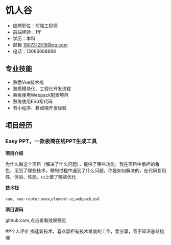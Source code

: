 # 饥人谷
- 应聘职位：前端工程师
- 前端经验：1年
- 学历：本科
- 邮箱 1907312518@qq.com
- 电话：13066668888

## 专业技能
- 熟悉Vue技术栈
- 熟悉模块化、工程化开发流程
- 熟练使用Webpack配置项目
- 熟练使用ES6写代码
- 有小程序、移动端开发经验

## 项目经历
### Easy PPT，一款极简在线PPT生成工具
**项目介绍**

为什么做这个项目（解决了什么问题），提供了哪些功能。我在项目中承担的角色，用到了哪些技术，做的过程中遇到了什么问题，你是如何解决的，在代码复用性、体验、性能、ui上做了哪些优化

**技术栈**

`vue`、`vue-router`,`vuex`,`element-ui`,`webpack`,`es6`

**项目源码**

github.com,点击查看效果预览


##个人评价
痴迷新技术，喜欢承担有技术难度的工作，爱分享，善于知识总结梳理
